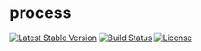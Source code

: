 process
=======================================

[![Latest Stable Version](https://poser.pugx.org/hhpack/process/v/stable)](https://packagist.org/packages/hhpack/process)
[![Build Status](https://travis-ci.org/hhpack/process.svg)](https://travis-ci.org/hhpack/process)
[![License](https://poser.pugx.org/hhpack/process/license)](https://packagist.org/packages/hhpack/process)
